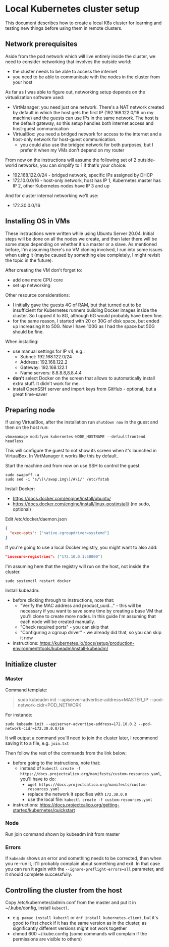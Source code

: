 # Local Kubernetes cluster setup

This document describes how to create a local K8s cluster for learning and testing new things before using them in remote clusters.

## Network prerequisites

Aside from the pod network which will live entirely inside the cluster, we need to consider networking that involves the outside world:

- the cluster needs to be able to access the internet
- you need to be able to communicate with the nodes in the cluster from your host

As far as I was able to figure out, networking setup depends on the virtualization software used:

- VirtManager: you need just one network. There's a NAT network created by default in which the host gets the first IP (192.168.122.0/16 on my machine) and the guests can use IPs in the same network. The host is the default gateway, so this setup handles both internet access and host-guest communication
- VirtualBox: you need a bridged network for access to the internet and a host-only network for host-guest communication.
    - you could also use the bridged network for both purposes, but I prefer it when my VMs don't depend on my router

From now on the instructions will assume the following set of 2 outside-world networks, you can simplify to 1 if that's your choice:

- 192.168.122.0/24 - bridged network, specific IPs assigned by DHCP
- 172.10.0.0/16 - host-only network, host has IP 1, Kubernetes master has IP 2, other Kubernetes nodes have IP 3 and up

And for cluster internal networking we'll use:

- 172.30.0.0/16

## Installing OS in VMs

These instructions were written while using Ubuntu Server 20.04. Initial steps will be done on all the nodes we create, and then later there will be some steps depending on whether it's a master or a slave. As mentioned before, I'm assuming there's no VM cloning involved, I run into some issues when using it (maybe caused by something else completely, I might revisit the topic in the future).

After creating the VM don't forget to:

- add one more CPU core
- set up networking

Other resource considerations:

- I initially gave the guests 4G of RAM, but that turned out to be insufficient for Kubernetes runners building Docker images inside the cluster. So I upped it to 8G, although 6G would probably have been fine.
- for the same reason, I started with 20 or 30G of disk space, but ended up increasing it to 50G. Now I have 100G as I had the space but 50G should be fine.

When installing:

- use manual settings for IP v4, e.g.:
    - Subnet: 192.168.122.0/24
    - Address: 192.168.122.2
    - Gateway: 192.168.122.1
    - Name servers: 8.8.8.8,8.8.4.4
- **don't** select Docker on the screen that allows to automatically install extra stuff. It didn't work for me.
- install OpenSSH server and import keys from GitHub - optional, but a great time-saver

## Preparing node

If using VirtualBox, after the installation run `shutdown now` in the guest and then on the host run:

```shell
vboxmanage modifyvm kubernetes-NODE_HOSTNAME --defaultfrontend headless
```

This will configure the guest to not show its screen when it's launched in VirtualBox. In VirtManager it works like this by default.

Start the machine and from now on use SSH to control the guest.

```shell
sudo swapoff -a
sudo sed -i 's/\(\/swap.img\)/#\1/' /etc/fstab
```

Install Docker:

- https://docs.docker.com/engine/install/ubuntu/
- https://docs.docker.com/engine/install/linux-postinstall/ (no sudo, optional)

Edit /etc/docker/daemon.json

```json
{
  "exec-opts": ["native.cgroupdriver=systemd"]
}
```

If you're going to use a local Docker registry, you might want to also add:

```json
"insecure-registries": ["172.10.0.1:50000"]
```

I'm assuming here that the registry will run on the host, not inside the cluster.

```shell
sudo systemctl restart docker
```

Install kubeadm:

- before clicking through to instructions, note that:
    - "Verify the MAC address and product_uuid..." - this will be necessary if you want to save some time by creating a base VM that you'll clone to create more nodes. In this guide I'm assuming that each node will be created manually.
    - "Check required ports" - you can skip that
    - "Configuring a cgroup driver" - we already did that, so you can skip it now
- instructions: https://kubernetes.io/docs/setup/production-environment/tools/kubeadm/install-kubeadm/

## Initialize cluster

### Master

Command template:

> sudo kubeadm init --apiserver-advertise-address=MASTER_IP --pod-network-cidr=POD_NETWORK

For instance:

```shell
sudo kubeadm init --apiserver-advertise-address=172.10.0.2 --pod-network-cidr=172.30.0.0/16
```

It will output a command you'll need to join the cluster later, I recommend saving it to a file, e.g. `join.txt`

Then follow the rest of the commands from the link below:

- before going to the instructions, note that:
    - instead of `kubectl create -f https://docs.projectcalico.org/manifests/custom-resources.yaml`, you'll have to do:
        - `wget https://docs.projectcalico.org/manifests/custom-resources.yaml`
        - replace the network it specifies with `172.30.0.0`
        - use the local file: `kubectl create -f custom-resources.yaml`
- instructions: https://docs.projectcalico.org/getting-started/kubernetes/quickstart

### Node

Run join command shown by kubeadm init from master

### Errors

If `kubeadm` shows an error and something needs to be corrected, then when you re-run it, it'll probably complain about something and exit. In that case you can run it again with the `--ignore-preflight-errors=all` parameter, and it should complete successfully.

## Controlling the cluster from the host

Copy /etc/kubernetes/admin.conf from the master and put it in ~/.kube/config, install `kubectl`.

- e.g. `pamac install kubectl` or `dnf install kubernetes-client`, but it's good to first check if it has the same version as in the cluster, as significantly different versions might not work together
- chmod 600 ~/.kube.config (some commands will complain if the permissions are visible to others)